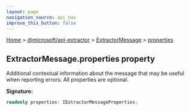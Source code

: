 ```yaml
---
layout: page
navigation_source: api_nav
improve_this_button: false
---
```



[Home](./index.md) &gt; [@microsoft/api-extractor](./api-extractor.md) &gt; [ExtractorMessage](./api-extractor.extractormessage.md) &gt; [properties](./api-extractor.extractormessage.properties.md)

## ExtractorMessage.properties property

Additional contextual information about the message that may be useful when reporting errors. All properties are optional.

<b>Signature:</b>

```typescript
readonly properties: IExtractorMessageProperties;
```

